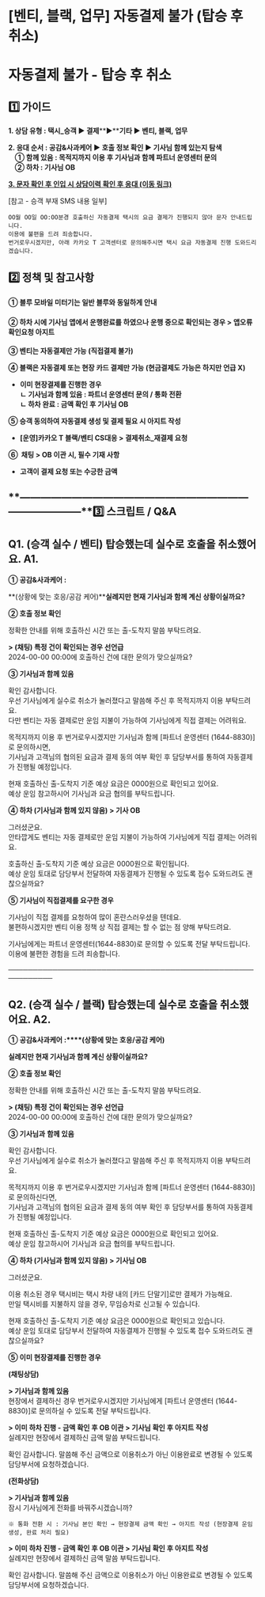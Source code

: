 # [벤티, 블랙, 업무] 자동결제 불가 (탑승 후 취소)

**자동결제 불가 - 탑승 후 취소**
=====================

**1️⃣ 가이드**
-----------

**1. 상담 유형 : 택시\_승객 ▶ 결제****▶****기타 ▶ 벤티, 블랙, 업무**

**2. 응대 순서 : 공감&사과케어 ▶ 호출 정보 확인 ▶ 기사님 함께 있는지 탐색  
    ① 함께 있음 : 목적지까지 이용 후 기사님과 함께 파트너 운영센터 문의   
    ② 하차 : 기사님 OB**

[**3. 문자 확인 후 인입 시 상담이력 확인 후 응대 (이동 링크)**](https://kakaomobilitysupport.zendesk.com/hc/ko/articles/29787979134745--%EB%B2%A4%ED%8B%B0-%EB%B8%94%EB%9E%99-%EC%97%85%EB%AC%B4-%EC%9E%90%EB%8F%99%EA%B2%B0%EC%A0%9C-%EB%B3%B5%EA%B5%AC-%EA%B4%80%EB%A0%A8-%EB%AC%B8%EC%9E%90-%EC%88%98%EC%8B%A0-%ED%83%91%EC%8A%B9-%ED%9B%84-%EC%B7%A8%EC%86%8C)

[참고 - 승객 부재 SMS 내용 일부]

```
OO월 OO일 OO:OO분경 호출하신 자동결제 택시의 요금 결제가 진행되지 않아 문자 안내드립니다.  
이용에 불편을 드려 죄송합니다.  
번거로우시겠지만, 아래 카카오 T 고객센터로 문의해주시면 택시 요금 자동결제 진행 도와드리겠습니다.
```

**2️⃣ 정책 및 참고사항**
-----------------

#### **① 블루 모바일 미터기는 일반 블루와 동일하게 안내**

#### **② 하차 시에 기사님** **앱에서 운행완료를 하였으나 운행 중으로 확인되는 경우 > 앱오류 확인요청 아지트**

**③ 벤티는 자동결제만 가능 (직접결제 불가)**

**④ 블랙은 자동결제 또는 현장 카드 결제만 가능 (현금결제도 가능은 하지만 언급 X)**

* **이미 현장결제를 진행한 경우  
  ㄴ 기사님과 함께 있음 : 파트너 운영센터 문의 / 통화 전환  
  ㄴ 하차 완료 : 금액 확인 후 기사님 OB**

**⑤ 승객 동의하여 자동결제 생성 및 결제 필요 시 아지트 작성**

* **[운영]카카오 T 블랙/벤티 CS대응 > 결제취소\_재결제 요청**

**⑥  채팅 > OB 이관 시, 필수 기재 사항**

* **고객이 결제 요청 또는 수긍한 금액**

**―****―****―****―****―****―****―****―****―****―****―****―****―****―****―****―****―****―****―****―****―****―****―****―****―****―****―****―****―****3️⃣ 스크립트 / Q&A**
-------------------------------------------------------------------------------------------------------------------------------------------------------------------

**Q1. (승객 실수 / 벤티) 탑승했는데 실수로 호출을 취소했어요.** **A1.**
-------------------------------------------------

**① 공감&사과케어 :**

**(상황에 맞는 호응/공감 케어)****실례지만 현재 기사님과 함께 계신 상황이실까요?**

**② 호출 정보 확인**

정확한 안내를 위해 호출하신 시간 또는 출-도착지 말씀 부탁드려요.

**> (채팅) 특정 건이 확인되는 경우 선언급**  
2024-00-00 00:00에 호출하신 건에 대한 문의가 맞으실까요?

**③ 기사님과 함께 있음**

확인 감사합니다.   
우선 기사님에게 실수로 취소가 눌러졌다고 말씀해 주신 후 목적지까지 이용 부탁드려요.   
다만 벤티는 자동 결제로만 운임 지불이 가능하여 기사님에게 직접 결제는 어려워요.

목적지까지 이용 후 번거로우시겠지만 기사님과 함께 [파트너 운영센터 (1644-8830)]로 문의하시면,   
기사님과 고객님의 협의된 요금과 결제 동의 여부 확인 후 담당부서를 통하여 자동결제가 진행될 예정입니다.

현재 호출하신 출-도착지 기준 예상 요금은 0000원으로 확인되고 있어요.   
예상 운임 참고하시어 기사님과 요금 협의를 부탁드립니다.

**④ 하차 (기사님과 함께 있지 않음) > 기사 OB**

그러셨군요.  
안타깝게도 벤티는 자동 결제로만 운임 지불이 가능하여 기사님에게 직접 결제는 어려워요.

호출하신 출-도착지 기준 예상 요금은 0000원으로 확인됩니다.  
예상 운임 토대로 담당부서 전달하여 자동결제가 진행될 수 있도록 접수 도와드려도 괜찮으실까요?

**⑤ 기사님이 직접결제를 요구한 경우**

기사님이 직접 결제를 요청하여 많이 혼란스러우셨을 텐데요.  
불편하시겠지만 벤티 이용 정책 상 직접 결제는 할 수 없는 점 양해 부탁드려요.

기사님에게는 파트너 운영센터(1644-8830)로 문의할 수 있도록 전달 부탁드립니다.   
이용에 불편한 경험을 드려 죄송합니다.

───────────────────────────────────────────────────────────

**Q2. (승객 실수 / 블랙) 탑승했는데 실수로 호출을 취소했어요.** **A2.**
-------------------------------------------------

**① 공감&사과케어 :****(상황에 맞는 호응/공감 케어)**

**실례지만 현재 기사님과 함께 계신 상황이실까요?**

**② 호출 정보 확인**

정확한 안내를 위해 호출하신 시간 또는 출-도착지 말씀 부탁드려요.

**> (채팅) 특정 건이 확인되는 경우 선언급**  
2024-00-00 00:00에 호출하신 건에 대한 문의가 맞으실까요?

**③ 기사님과** **함께 있음**

확인 감사합니다.   
우선 기사님에게 실수로 취소가 눌러졌다고 말씀해 주신 후 목적지까지 이용 부탁드려요.

목적지까지 이용 후 번거로우시겠지만 기사님과 함께 [파트너 운영센터 (1644-8830)]로 문의하신다면,   
기사님과 고객님의 협의된 요금과 결제 동의 여부 확인 후 담당부서를 통하여 자동결제가 진행될 예정입니다.

현재 호출하신 출-도착지 기준 예상 요금은 0000원으로 확인되고 있어요.   
예상 운임 참고하시어 기사님과 요금 협의를 부탁드립니다.

**④ 하차 (기사님과 함께 있지 않음) > 기사님 OB**

그러셨군요.

이용 취소된 경우 택시비는 택시 차량 내의 [카드 단말기]로만 결제가 가능해요.   
만일 택시비를 지불하지 않을 경우, 무임승차로 신고될 수 있습니다.

현재 호출하신 출-도착지 기준 예상 요금은 0000원으로 확인되고 있습니다.  
예상 운임 토대로 담당부서 전달하여 자동결제가 진행될 수 있도록 접수 도와드려도 괜찮으실까요?

**⑤ 이미 현장결제를 진행한 경우**

****(채팅상담)****

**> 기사님과 함께 있음**  
현장에서 결제하신 경우 번거로우시겠지만 기사님에게 [파트너 운영센터 (1644-8830)]로 문의하실 수 있도록 전달 부탁드립니다.

**> 이미 하차 진행 - 금액 확인 후 OB 이관 > 기사님 확인 후 아지트 작성**  
실례지만 현장에서 결제하신 금액 말씀 부탁드립니다.

확인 감사합니다. 말씀해 주신 금액으로 이용취소가 아닌 이용완료로 변경될 수 있도록 담당부서에 요청하겠습니다.

****(전화상담)****

**> 기사님과 함께 있음**  
잠시 기사님에게 전화를 바꿔주시겠습니까?

```
※ 통화 전환 시 : 기사님 본인 확인 → 현장결제 금액 확인 → 아지트 작성 (현장결제 운임 생성, 완료 처리 필요)
```

**> 이미 하차 진행 - 금액 확인 후 OB 이관 > 기사님 확인 후 아지트 작성**  
실례지만 현장에서 결제하신 금액 말씀 부탁드립니다.

확인 감사합니다. 말씀해 주신 금액으로 이용취소가 아닌 이용완료로 변경될 수 있도록 담당부서에 요청하겠습니다.